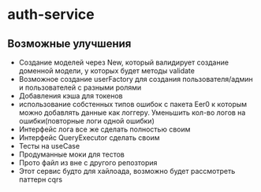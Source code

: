 # auth-service


## Возможные улучшения
- Создание моделей через New, который валидирует создание доменной модели, у которых будет методы validate
- Возможное создание userFactory для создания пользователя/админ и пользователей с разными ролями
- Добавления кэша для токенов
- использование собстенных типов ошибок с пакета Eer0 к которым можно добавлять данные как логгеру. Уменьшить кол-во логов на ошибки(повторные логи одной ошибки)
- Интерфейс лога все же сделать полностью своим
- Интерфейс QueryExecutor сделать своим
- Тесты на useCase
- Продуманные моки для тестов
- Прото файл из вне с другого репозтория
- Этот сервис будто для хайлоада, возможно будет рассмотреть паттерн cqrs